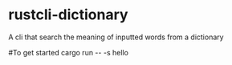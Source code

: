 # rustcli-dictionary
A cli that search the meaning of inputted words from a dictionary

#To get started
cargo run -- -s hello
